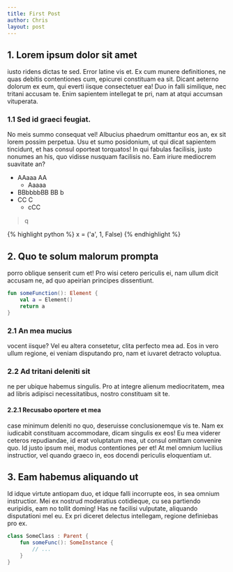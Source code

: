 ```yaml
---
title: First Post
author: Chris
layout: post
---
```

## 1. Lorem ipsum dolor sit amet

iusto ridens dictas te sed. Error latine vis et. Ex cum munere definitiones, ne quas debitis contentiones cum, epicurei constituam ea sit. Dicant aeterno dolorum ex eum, qui everti iisque consectetuer ea! Duo in falli similique, nec tritani accusam te. Enim sapientem intellegat te pri, nam at atqui accumsan vituperata.

### 1.1 Sed id graeci feugiat. 

No meis summo consequat vel! Albucius phaedrum omittantur eos an, ex sit lorem possim perpetua. Usu et sumo posidonium, ut qui dicat sapientem tincidunt, et has consul oporteat torquatos! In qui fabulas facilisis, justo nonumes an his, quo vidisse nusquam facilisis no. Eam iriure mediocrem suavitate an?

- AAaaa AA
  - Aaaaa
- BBbbbbBB BB b
- CC C
  - cCC

> q 

{% highlight python %}
x = ('a', 1, False)
{% endhighlight %}

## 2. Quo te solum malorum prompta

porro oblique senserit cum et! Pro wisi cetero periculis ei, nam ullum dicit accusam ne, ad quo apeirian principes dissentiunt. 

```kotlin
fun someFunction(): Element {
    val a = Element()
    return a
}
```

### 2.1 An mea mucius 

vocent iisque? Vel eu altera consetetur, clita perfecto mea ad. Eos in vero ullum regione, ei veniam disputando pro, nam et iuvaret detracto voluptua.

### 2.2 Ad tritani deleniti sit

ne per ubique habemus singulis. Pro at integre alienum mediocritatem, mea ad libris adipisci necessitatibus, nostro constituam sit te. 

#### 2.2.1 Recusabo oportere et mea

case minimum deleniti no quo, deseruisse conclusionemque vis te. Nam ex iudicabit constituam accommodare, dicam singulis ex eos! Eu mea viderer ceteros repudiandae, id erat voluptatum mea, ut consul omittam convenire quo. Id justo ipsum mei, modus contentiones per et! At mel omnium lucilius instructior, vel quando graeco in, eos docendi periculis eloquentiam ut.

## 3. Eam habemus aliquando ut

Id idque virtute antiopam duo, et idque falli incorrupte eos, in sea omnium instructior. Mei ex nostrud moderatius cotidieque, cu sea partiendo euripidis, eam no tollit doming! Has ne facilisi vulputate, aliquando disputationi mel eu. Ex pri diceret delectus intellegam, regione definiebas pro ex.


```kotlin
class SomeClass : Parent {
    fun someFunc(): SomeInstance {
        // ...
    }
}
```